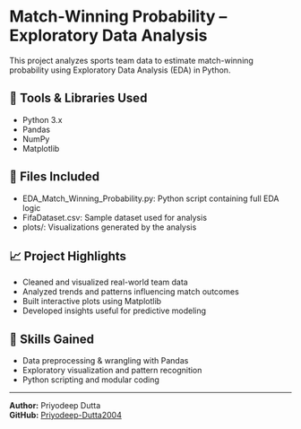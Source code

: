 # Match-Winning Probability – Exploratory Data Analysis

This project analyzes sports team data to estimate match-winning probability using Exploratory Data Analysis (EDA) in Python.

## 🔧 Tools & Libraries Used
- Python 3.x
- Pandas
- NumPy
- Matplotlib

## 📂 Files Included
- EDA_Match_Winning_Probability.py: Python script containing full EDA logic
- FifaDataset.csv: Sample dataset used for analysis
- plots/: Visualizations generated by the analysis 

## 📈 Project Highlights
- Cleaned and visualized real-world team data
- Analyzed trends and patterns influencing match outcomes
- Built interactive plots using Matplotlib
- Developed insights useful for predictive modeling

## 🧠 Skills Gained
- Data preprocessing & wrangling with Pandas
- Exploratory visualization and pattern recognition
- Python scripting and modular coding

---

**Author:** Priyodeep Dutta  
**GitHub:** [Priyodeep-Dutta2004](https://github.com/Priyodeep-Dutta2004)



